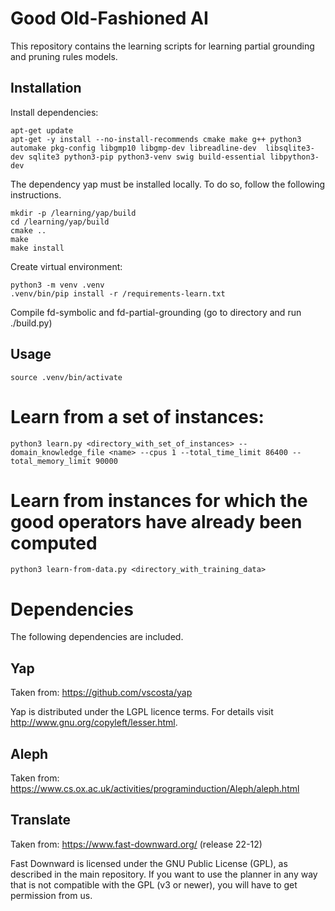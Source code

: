 # Good Old-Fashioned AI

This repository contains the learning scripts for learning partial grounding and pruning rules models.

## Installation

Install  dependencies:

```
apt-get update
apt-get -y install --no-install-recommends cmake make g++ python3 automake pkg-config libgmp10 libgmp-dev libreadline-dev  libsqlite3-dev sqlite3 python3-pip python3-venv swig build-essential libpython3-dev
```
The dependency yap must be installed locally. To do so, follow the following instructions.

```
mkdir -p /learning/yap/build
cd /learning/yap/build
cmake ..
make
make install
```

Create virtual environment: 
```
python3 -m venv .venv
.venv/bin/pip install -r /requirements-learn.txt
```

Compile fd-symbolic and fd-partial-grounding (go to directory and run ./build.py)


## Usage

```
source .venv/bin/activate
```

# Learn from a set of instances: 

```
python3 learn.py <directory_with_set_of_instances> --domain_knowledge_file <name> --cpus 1 --total_time_limit 86400 --total_memory_limit 90000
```

# Learn from instances for which the good operators have already been computed

```
python3 learn-from-data.py <directory_with_training_data> 
```



# Dependencies

The following dependencies are included.

## Yap

Taken from: https://github.com/vscosta/yap

Yap is distributed under the   LGPL  licence terms. For details visit http://www.gnu.org/copyleft/lesser.html.

## Aleph

Taken from: https://www.cs.ox.ac.uk/activities/programinduction/Aleph/aleph.html

## Translate

Taken from:  https://www.fast-downward.org/  (release 22-12)

Fast Downward is licensed under the GNU Public License (GPL), as described in the main repository. If you want to use the planner in any way that is not compatible with the GPL (v3 or newer), you will have to get permission from us.
